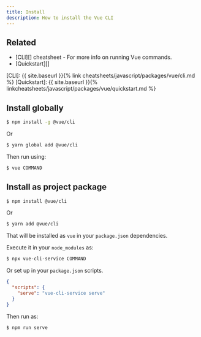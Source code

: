 ```yaml
---
title: Install
description: How to install the Vue CLI
---
```



## Related

- [CLI][] cheatsheet - For more info on running Vue commands.
- [Quickstart][]

[CLI]: {{ site.baseurl }}{% link cheatsheets/javascript/packages/vue/cli.md %}
[Quickstart]: {{ site.baseurl }}{% linkcheatsheets/javascript/packages/vue/quickstart.md %}


## Install globally

```sh
$ npm install -g @vue/cli
```

Or

```sh
$ yarn global add @vue/cli
```

Then run using:

```sh
$ vue COMMAND
```


## Install as project package

```sh
$ npm install @vue/cli
```

Or

```sh
$ yarn add @vue/cli
```

That will be installed as `vue` in your `package.json` dependencies.

Execute it in your `node_modules` as:

```sh
$ npx vue-cli-service COMMAND
```

Or set up in your `package.json` scripts.

```json
{
  "scripts": {
    "serve": "vue-cli-service serve"
  }
}
```

Then run as:

```sh
$ npm run serve
```

